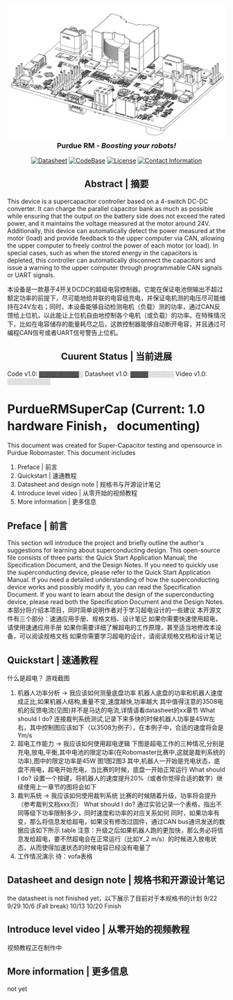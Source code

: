 <h3 align="center"><img src="Images/PCBA_White_Back.png" alt="SuperCapacitor"><br>Purdue RM - <i>Boosting your robots!</i></h3>

<p align="center">
<a href="PDF"><img src="https://img.shields.io/badge/Datasheet-v0.5-blue" alt="Datasheet" /></a>
<a href="PDF"><img src="https://img.shields.io/badge/CodeBase-v1.0-red" alt="CodeBase"></a>
<a href="LICENSE"><img src="https://img.shields.io/badge/License-CCZ-orange" alt="License" /></a>
<a href="contact information"><img src="https://img.shields.io/badge/Contact-Me-orange" alt="Contact Information" /></a>
</p>

<div align="center">
<h2><strong>Abstract | 摘要</strong></h2>
</div>
This device is a supercapacitor controller based on a 4-switch DC-DC converter. It can charge the parallel capacitor bank as much as possible while ensuring that the output on the battery side does not exceed the rated power, and it maintains the voltage measured at the motor around 24V. Additionally, this device can automatically detect the power measured at the motor (load) and provide feedback to the upper computer via CAN, allowing the upper computer to freely control the power of each motor (or load). In special cases, such as when the stored energy in the capacitors is depleted, this controller can automatically disconnect the capacitors and issue a warning to the upper computer through programmable CAN signals or UART signals.  

本设备是一款基于4开关DCDC的超级电容控制器。它能在保证电池侧输出不超过额定功率的前提下，尽可能地给并联的电容组充电，并保证电机测的电压尽可能维持在24V左右；同时，本设备能够自动检测电机（负载）测的功率，通过CAN反馈给上位机，以此能让上位机自由地控制各个电机（或负载）的功率。在特殊情况下，比如在电容储存的能量耗尽之后，这款控制器能够自动断开电容，并且通过可编程CAN信号或者UART信号警告上位机。

<div align="center">
<h2><strong>Cuurent Status | 当前进展</strong></h2>
</div>
Code v1.0: ▓▓▓▓▓▓▓▓▓░
Datasheet v1.0: ▓▓▓▓░░░░░░
Video v1.0: ░░░░░░░░░░

# PurdueRMSuperCap (Current: 1.0 hardware Finish， documenting) 
This document was created for Super-Capacitor testing and opensource in Purdue Robomaster. This document includes  
1. Preface | 前言
2. Quickstart | 速通教程
3. Datasheet and design note | 规格书与开源设计笔记
4. Introduce level video | 从零开始的视频教程
5. More information | 更多信息

## Preface | 前言
This section will introduce the project and briefly outline the author's suggestions for learning about superconducting design.
This open-source file consists of three parts: the Quick Start Application Manual, the Specification Document, and the Design Notes.
If you need to quickly use the superconducting device, please refer to the Quick Start Application Manual.
If you need a detailed understanding of how the superconducting device works and possibly modify it, you can read the Specification Document.
If you want to learn about the design of the superconducting device, please read both the Specification Document and the Design Notes.
本部分将介绍本项目，同时简单说明作者对于学习超电设计的一些建议
本开源文件有三个部分：速通应用手册、规格文档、设计笔记
如果你需要快速使用超电，请使用速通应用手册
如果你需要详细了解超电的工作原理，甚至适当地修改本设备，可以阅读规格文档
如果你需要学习超电的设计，请阅读规格文档和设计笔记

## Quickstart | 速通教程
什么是超电？
游戏截图
1. 机器人功率分析 -> 我应该如何测量底盘功率
机器人底盘的功率和机器人速度成正比,如果机器人结构,重量不变,速度越快,功率越大
其中值得注意的3508电机的反馈电流(见图)并不是马达的电流,详情请看datasheet的xx章节
What should I do?
连接裁判系统测试,记录下来多快的时候机器人功率是45W左右，其中控制图应该如下（以3508为例子），在本例子中，合适的速度将会是Ym/s
3. 超电工作能力 -> 我应该如何使用超电逻辑
下图是超电工作的三种情况,分别是充电,放电,平衡,其中电池的限定功率(在Robomaster比赛中,这就是裁判系统的功率),图中的限定功率是45W
图1图2图3
其中,机器人一开始是充电状态，底盘不用电，超电开始充电，当比赛的时候，底盘一开始正常运行
What should I do?
设置一个按键，将机器人的速度提升20%（或者你觉得合适的数字）继续使用上一章节的图将会如下
4. 裁判系统 -> 我应该如何使用裁判系统
比赛的时候随着升级，功率将会提升（参考裁判文档xxx页）
What should I do?
通过实验记录一个表格，指出不同等级下功率限制多少，同时速度和功率的对应关系如何
同时，如果功率有变，那么将信息发给超电，如果没有修改过固件，通过CAN bus通讯发送的数据应该如下所示
table
注意：升级之后如果机器人跑的更加快，那么务必将信息发给超电，要不然超电会在正常运行（比如Y_2 m/s）的时候进入放电状态，从而使得加速状态的时候电容已经没有电量了
6. 工作情况演示
待：vofa表格

## Datasheet and design note | 规格书和开源设计笔记
the datasheet is not finished yet，以下展示了目前对于本规格书的计划
9/22
9/29
10/6 (Fall break)
10/13
10/20 Finish

## Introduce level video | 从零开始的视频教程
视频教程正在制作中

## More information | 更多信息
not yet
